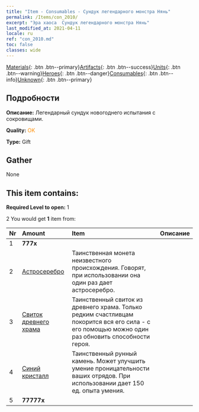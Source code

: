 ```yaml
---
title: "Item - Consumables - Сундук легендарного монстра Нянь"
permalink: /Items/con_2010/
excerpt: "Эра хаоса  Сундук легендарного монстра Нянь"
last_modified_at: 2021-04-11
locale: ru
ref: "con_2010.md"
toc: false
classes: wide
---
```

 [Materials](/ru/Items/){: .btn .btn--primary}[Artifacts](/ru/Items/Artifacts/){: .btn .btn--success}[Units](/ru/Items/Units/){: .btn .btn--warning}[Heroes](/ru/Items/Heroes/){: .btn .btn--danger}[Consumables](/ru/Items/Consumables/){: .btn .btn--info}[Unknown](/ru/Items/Unknown/){: .btn .btn--primary}

## Подробности
 **Описание:** Легендарный сундук новогоднего испытания с сокровищами.

 **Quality:** <span style="color: #FF8C00">OK</span>

 **Type:** Gift

## Gather

  None

## This item contains:

 **Required Level to open:** 1

 2 You would get **1** item  from:

  | Nr | Amount |     Item    | Описание |
  |:---|:-------|:------------|:-----------:|
  | 1 |  **777x** | <i class="fas fa-gem"/> |  | 
  | 2 | [Астросеребро](/ru/Items/con_969/) | Таинственная монета неизвестного происхождения. Говорят, при использовании она один раз дает астросеребро. | 
  | 3 | [Свиток древнего храма](/ru/Items/con_697/) | Таинственный свиток из древнего храма. Только редким счастливцам покорится вся его сила - с его помощью можно один раз обновить способности героя. | 
  | 4 | [Синий кристалл](/ru/Items/con_716/) | Таинственный рунный камень. Может улучшить умение проницательности ваших отрядов. При использовании дает 150 ед. опыта умения. | 
  | 5 |  **77777x** | <i class="fas fa-coins"/> |  | 
